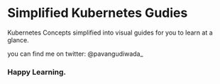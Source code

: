 # Simplified Kubernetes Gudies

Kubernetes Concepts simplified into visual guides for you to learn at a glance.

you can find me on twitter: @pavangudiwada_ 

### Happy Learning.

